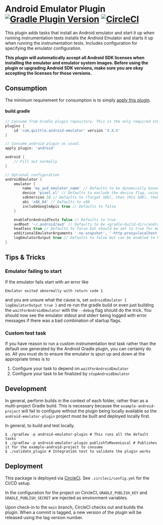 # Android Emulator Plugin [![Gradle Plugin Version](https://img.shields.io/maven-metadata/v/https/plugins.gradle.org/m2/com/quittle/android-emulator-plugin/maven-metadata.xml.svg?label=Gradle+Plugin+Version)](https://plugins.gradle.org/plugin/com.quittle.android-emulator) [![CircleCI](https://circleci.com/gh/quittle/gradle-android-emulator/tree/main.svg?style=svg)](https://circleci.com/gh/quittle/gradle-android-emulator/tree/main)

This plugin adds tasks that install an Android emulator and start it up when running instrumentation tests
installs the Android Emulator and starts it up when running the instrumentation tests. Includes configuration
for specifying the emulator configuration.

**This plugin will automatically accept all Android SDK licenses when installing the emulator and emulator
system images. Before using the plugin or upgrading Android SDK versions, make sure you are okay accepting the
licenses for those versions.**

## Consumption

The minimum requirement for consumption is to simply
[apply this plugin](https://plugins.gradle.org/plugin/com.quittle.android-emulator).

#### build.gradle

```groovy
// Consume from Gradle plugin repository. This is the only required step.
plugins {
    id 'com.quittle.android-emulator' version 'X.X.X'
}

// Consume android plugin as usual.
apply plugin: 'android'

android {
    // Fill out normally
}

// Optional configuration
androidEmulator {
    emulator {
        name 'my_avd_emulator_name' // Defaults to be dynamically based on the configuration of the AVD
        device 'pixel_xl' // Defaults to exclude the device flag, using avdmanager default. For options, run avdmanager list device
        sdkVersion 28 // Defaults to (Target SDK), then (Min SDK), then finally 10
        abi 'x86_64' // Defaults to x86
        includeGoogleApis true // Defaults to false
    }

    enableForAndroidTests false // Defaults to true
    avdRoot '~/.android/avd' // Defaults to be <gradle-build-dir>/android-avd-root
    headless true // Defaults to false but should be set to true for most CI systems
    additionalEmulatorArguments '-no-snapshot', '-http-proxy=localhost:1234' // Additional arguments to pass to the emulator at startup. See https://developer.android.com/studio/run/emulator-commandline#startup-options for options
    logEmulatorOutput true // Defaults to false but can be enabled to have emulator output logged for debugging.
}
```

## Tips & Tricks

### Emulator failing to start

If the emulator fails start with an error like

```
Emulator exited abnormally with return code 1
```

and you are unsure what the cause is, set `androidEmulator { logEmulatorOutput true }` and re-run the
gradle build or even just building the `waitForAndroidEmulator` with the `--debug` flag should do the
trick. You should now see the emulator stdout and stderr being logged with error messages if there was
a bad combination of startup flags.

### Custom test task

If you have reason to run a custom instrumentation test task rather than the default one generated by
the Android Gradle plugin, you can certainly do so. All you must do to ensure the emulator is spun up
and down at the appropriate times is to

1. Configure your task to depend on `waitForAndroidEmulator`
2. Configure your task to be finalized by `stopAndroidEmulator`

## Development

In general, perform builds in the context of each folder, rather than as a multi-project Gradle
build. This is necessary because the `example-android-project` will fail to configure without the
plugin being locally available so the `android-emulator-plugin` project must be built and deployed
locally first.

In general, to build and test locally.

```
$ ./gradlew -p android-emulator-plugin # This runs all the default tasks
$ ./gradlew -p android-emulator-plugin publishToMavenLocal # Publishes it for the example-android-project to consume
$ ./validate_plugin # Integration test to validate the plugin works
```

## Deployment

This package is deployed via [CircleCI](https://app.circleci.com/pipelines/github/quittle/gradle-android-emulator).
See `.circleci/config.yml` for the CI/CD setup.

In the configuration for the project on CircleCI, `GRADLE_PUBLISH_KEY` and `GRADLE_PUBLISH_SECRET` are
injected as environment variables.

Upon check-in to the `main` branch, CircleCI checks out and builds the plugin. When a commit is tagged, a new version of
the plugin will be released using the tag version number.
